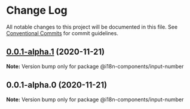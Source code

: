 # Change Log

All notable changes to this project will be documented in this file.
See [Conventional Commits](https://conventionalcommits.org) for commit guidelines.

## [0.0.1-alpha.1](https://github.com/i18n-components/i18n-components/compare/v0.0.1-alpha.0...v0.0.1-alpha.1) (2020-11-21)

**Note:** Version bump only for package @i18n-components/input-number





## 0.0.1-alpha.0 (2020-11-21)

**Note:** Version bump only for package @i18n-components/input-number
